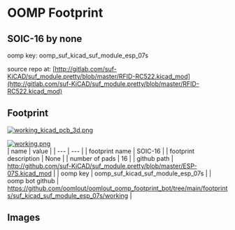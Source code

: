 # OOMP Footprint  
## SOIC-16  by none  
  
oomp key: oomp_suf_kicad_suf_module_esp_07s  
  
source repo at: [http://gitlab.com/suf-KiCAD/suf_module.pretty/blob/master/RFID-RC522.kicad_mod](http://gitlab.com/suf-KiCAD/suf_module.pretty/blob/master/RFID-RC522.kicad_mod)  
## Footprint  
  
[![working_kicad_pcb_3d.png](working_kicad_pcb_3d_600.png)](working_kicad_pcb_3d.png)  
  
[![working.png](working_600.png)](working.png)  
| name | value | 
| --- | --- | 
| footprint name | SOIC-16 | 
| footprint description | None | 
| number of pads | 16 | 
| github path | http://github.com/suf-KiCAD/suf_module.pretty/blob/master/ESP-07S.kicad_mod | 
| oomp key | oomp_suf_kicad_suf_module_esp_07s | 
| oomp bot github | https://github.com/oomlout/oomlout_oomp_footprint_bot/tree/main/footprints/suf_kicad_suf_module_esp_07s/working | 
## Images  
